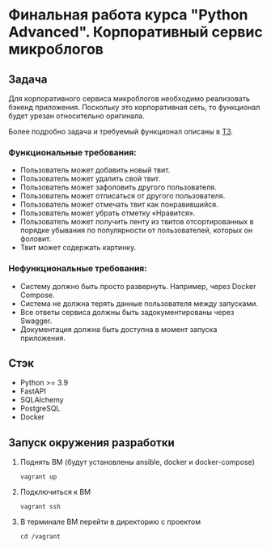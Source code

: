 # Финальная работа курса "Python Advanced". Корпоративный сервис микроблогов

## Задача
Для корпоративного сервиса микроблогов необходимо реализовать бэкенд приложения. Поскольку это корпоративная сеть, то функционал будет урезан относительно оригинала.

Более подробно задача и требуемый функционал описаны в [ТЗ](docs/tt/technical_task.pdf).

### Функциональные требования:
* Пользователь может добавить новый твит.
* Пользователь может удалить свой твит.
* Пользователь может зафоловить другого пользователя.
* Пользователь может отписаться от другого пользователя.
* Пользователь может отмечать твит как понравившийся.
* Пользователь может убрать отметку «Нравится».
* Пользователь может получить ленту из твитов отсортированных в порядке убывания по популярности от пользователей, которых он фоловит.
* Твит может содержать картинку.

### Нефункциональные требования:
* Систему должно быть просто развернуть. Например, через Docker Compose.
* Система не должна терять данные пользователя между запусками.
* Все ответы сервиса должны быть задокументированы через Swagger.
* Документация должна быть доступна в момент запуска приложения.

## Стэк
* Python >= 3.9
* FastAPI
* SQLAlchemy
* PostgreSQL
* Docker

## Запуск окружения разработки
1. Поднять ВМ (будут установлены ansible, docker и docker-compose)
   ```shell
   vagrant up
   ```

2. Подключиться к ВМ
   ```shell
   vagrant ssh
   ```
   
3. В терминале ВМ перейти в директорию с проектом
   ```shell
   cd /vagrant
   ```
